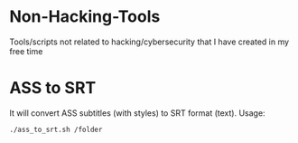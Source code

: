 # Non-Hacking-Tools
Tools/scripts not related to hacking/cybersecurity that I have created in my free time

# ASS to SRT
It will convert ASS subtitles (with styles) to SRT format (text).
Usage:
```
./ass_to_srt.sh /folder
```
